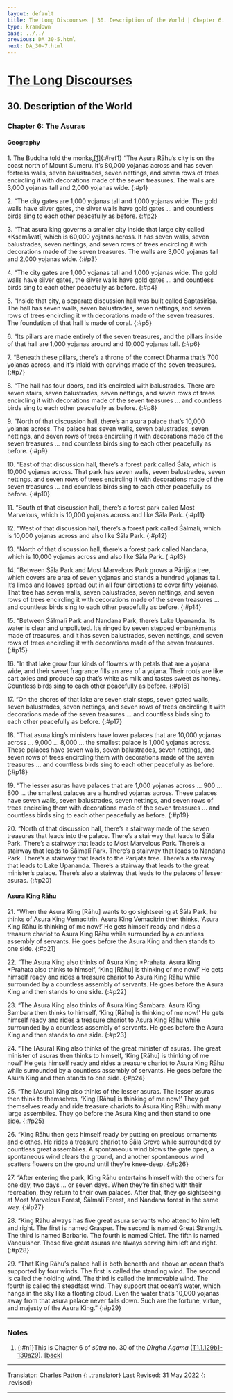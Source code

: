 ```yaml
---
layout: default
title: The Long Discourses | 30. Description of the World | Chapter 6. The Asuras
type: kramdown
base: ../../
previous: DA_30-5.html
next: DA_30-7.html
---
```


# [The Long Discourses](index.html)
## 30. Description of the World
### Chapter 6: The Asuras
#### Geography

1\. The Buddha told the monks,[\[1\]](#n1){:#ref1} “The Asura Rāhu’s city is on the coast north of Mount Sumeru. It’s 80,000 yojanas across and has seven fortress walls, seven balustrades, seven nettings, and seven rows of trees encircling it with decorations made of the seven treasures. The walls are 3,000 yojanas tall and 2,000 yojanas wide.
{:#p1}

2\. “The city gates are 1,000 yojanas tall and 1,000 yojanas wide. The gold walls have silver gates, the silver walls have gold gates … and countless birds sing to each other peacefully as before.
{:#p2}

3\. “That asura king governs a smaller city inside that large city called \*Kṣemāvatī, which is 60,000 yojanas across. It has seven walls, seven balustrades, seven nettings, and seven rows of trees encircling it with decorations made of the seven treasures. The walls are 3,000 yojanas tall and 2,000 yojanas wide.
{:#p3}

4\. “The city gates are 1,000 yojanas tall and 1,000 yojanas wide. The gold walls have silver gates, the silver walls have gold gates … and countless birds sing to each other peacefully as before.
{:#p4}

5\. “Inside that city, a separate discussion hall was built called Saptaśirīṣa. The hall has seven walls, seven balustrades, seven nettings, and seven rows of trees encircling it with decorations made of the seven treasures. The foundation of that hall is made of coral.
{:#p5}

6\. “Its pillars are made entirely of the seven treasures, and the pillars inside of that hall are 1,000 yojanas around and 10,000 yojanas tall.
{:#p6}

7\. “Beneath these pillars, there’s a throne of the correct Dharma that’s 700 yojanas across, and it’s inlaid with carvings made of the seven treasures.
{:#p7}

8\. “The hall has four doors, and it’s encircled with balustrades. There are seven stairs, seven balustrades, seven nettings, and seven rows of trees encircling it with decorations made of the seven treasures … and countless birds sing to each other peacefully as before.
{:#p8}

9\. “North of that discussion hall, there’s an asura palace that’s 10,000 yojanas across. The palace has seven walls, seven balustrades, seven nettings, and seven rows of trees encircling it with decorations made of the seven treasures … and countless birds sing to each other peacefully as before.
{:#p9}

10\. “East of that discussion hall, there’s a forest park called Śāla, which is 10,000 yojanas across. That park has seven walls, seven balustrades, seven nettings, and seven rows of trees encircling it with decorations made of the seven treasures … and countless birds sing to each other peacefully as before.
{:#p10}

11\. “South of that discussion hall, there’s a forest park called Most Marvelous, which is 10,000 yojanas across and like Śāla Park.
{:#p11}

12\. “West of that discussion hall, there’s a forest park called Śālmalī, which is 10,000 yojanas across and also like Śāla Park.
{:#p12}

13\. “North of that discussion hall, there’s a forest park called Nandana, which is 10,000 yojanas across and also like Śāla Park.
{:#p13}

14\. “Between Śāla Park and Most Marvelous Park grows a Pārijāta tree, which covers are area of seven yojanas and stands a hundred yojanas tall. It’s limbs and leaves spread out in all four directions to cover fifty yojanas. That tree has seven walls, seven balustrades, seven nettings, and seven rows of trees encircling it with decorations made of the seven treasures … and countless birds sing to each other peacefully as before.
{:#p14}

15\. “Between Śālmalī Park and Nandana Park, there’s Lake Upananda. Its water is clear and unpolluted. It’s ringed by seven stepped embankments made of treasures, and it has seven balustrades, seven nettings, and seven rows of trees encircling it with decorations made of the seven treasures.
{:#p15}

16\. “In that lake grow four kinds of flowers with petals that are a yojana wide, and their sweet fragrance fills an area of a yojana. Their roots are like cart axles and produce sap that’s white as milk and tastes sweet as honey. Countless birds sing to each other peacefully as before.
{:#p16}

17\. “On the shores of that lake are seven stair steps, seven gated walls, seven balustrades, seven nettings, and seven rows of trees encircling it with decorations made of the seven treasures … and countless birds sing to each other peacefully as before.
{:#p17}

18\. “That asura king’s ministers have lower palaces that are 10,000 yojanas across … 9,000 … 8,000 … the smallest palace is 1,000 yojanas across. These palaces have seven walls, seven balustrades, seven nettings, and seven rows of trees encircling them with decorations made of the seven treasures … and countless birds sing to each other peacefully as before.
{:#p18}

19\. “The lesser asuras have palaces that are 1,000 yojanas across … 900 … 800 … the smallest palaces are a hundred yojanas across. These palaces have seven walls, seven balustrades, seven nettings, and seven rows of trees encircling them with decorations made of the seven treasures … and countless birds sing to each other peacefully as before.
{:#p19}

20\. “North of that discussion hall, there’s a stairway made of the seven treasures that leads into the palace. There’s a stairway that leads to Śāla Park. There’s a stairway that leads to Most Marvelous Park. There’s a stairway that leads to Śālmalī Park. There’s a stairway that leads to Nandana Park. There’s a stairway that leads to the Pārijāta tree. There’s a stairway that leads to Lake Upananda. There’s a stairway that leads to the great minister’s palace. There’s also a stairway that leads to the palaces of lesser asuras.
{:#p20}

#### Asura King Rāhu

21\. “When the Asura King [Rāhu] wants to go sightseeing at Śāla Park, he thinks of Asura King Vemacitrin. Asura King Vemacitrin then thinks, ‘Asura King Rāhu is thinking of me now!’ He gets himself ready and rides a treasure chariot to Asura King Rāhu while surrounded by a countless assembly of servants. He goes before the Asura King and then stands to one side.
{:#p21}

22\. “The Asura King also thinks of Asura King \*Prahata. Asura King \*Prahata also thinks to himself, ‘King [Rāhu] is thinking of me now!’ He gets himself ready and rides a treasure chariot to Asura King Rāhu while surrounded by a countless assembly of servants. He goes before the Asura King and then stands to one side.
{:#p22}

23\. “The Asura King also thinks of Asura King Śambara. Asura King Śambara then thinks to himself, ‘King [Rāhu] is thinking of me now!’ He gets himself ready and rides a treasure chariot to Asura King Rāhu while surrounded by a countless assembly of servants. He goes before the Asura King and then stands to one side.
{:#p23}

24\. “The [Asura] King also thinks of the great minister of asuras. The great minister of asuras then thinks to himself, ‘King [Rāhu] is thinking of me now!’ He gets himself ready and rides a treasure chariot to Asura King Rāhu while surrounded by a countless assembly of servants. He goes before the Asura King and then stands to one side.
{:#p24}

25\. “The [Asura] King also thinks of the lesser asuras. The lesser asuras then think to themselves, ‘King [Rāhu] is thinking of me now!’ They get themselves ready and ride treasure chariots to Asura King Rāhu with many large assemblies. They go before the Asura King and then stand to one side.
{:#p25}

26\. “King Rāhu then gets himself ready by putting on precious ornaments and clothes. He rides a treasure chariot to Śāla Grove while surrounded by countless great assemblies. A spontaneous wind blows the gate open, a spontaneous wind clears the ground, and another spontaneous wind scatters flowers on the ground until they’re knee-deep.
{:#p26}

27\. “After entering the park, King Rāhu entertains himself with the others for one day, two days … or seven days. When they’re finished with their recreation, they return to their own palaces. After that, they go sightseeing at Most Marvelous Forest, Śālmalī Forest, and Nandana forest in the same way.
{:#p27}

28\. “King Rāhu always has five great asura servants who attend to him left and right. The first is named Grasper. The second is named Great Strength. The third is named Barbaric. The fourth is named Chief. The fifth is named Vanquisher. These five great asuras are always serving him left and right.
{:#p28}

29\. “That King Rāhu’s palace hall is both beneath and above an ocean that’s supported by four winds. The first is called the standing wind. The second is called the holding wind. The third is called the immovable wind. The fourth is called the steadfast wind. They support that ocean’s water, which hangs in the sky like a floating cloud. Even the water that’s 10,000 yojanas away from that asura palace never falls down. Such are the fortune, virtue, and majesty of the Asura King.”
{:#p29}

---

### Notes

1. {:#n1}This is Chapter 6 of <em>sūtra</em> no. 30 of the <cite>Dīrgha Āgama</cite> (<a href="https://cbetaonline.dila.edu.tw/zh/T01n0001_p0129b01" target="_blank">T1.1.129b1-130a29</a>). [\[back\]](#ref1)

---

Translator: Charles Patton
{: .translator}
Last Revised: 31 May 2022
{: .revised}

---